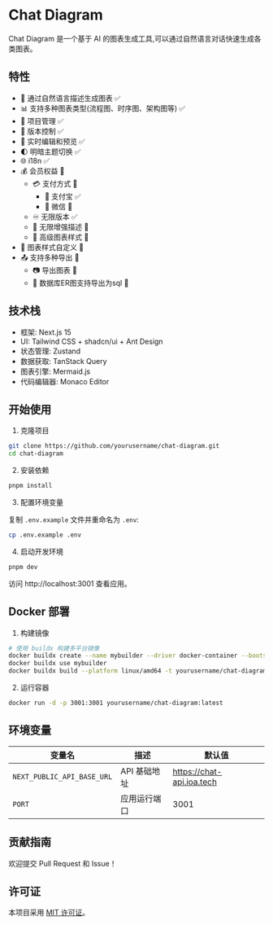 # Chat Diagram

Chat Diagram 是一个基于 AI 的图表生成工具,可以通过自然语言对话快速生成各类图表。

## 特性

- 💬 通过自然语言描述生成图表 ✅
- 📊 支持多种图表类型(流程图、时序图、架构图等) ✅
- 📁 项目管理 ✅
- 🔄 版本控制 ✅
- 📝 实时编辑和预览 ✅
- 🌓 明暗主题切换 ✅
- 🌐 i18n ✅
- 💰 会员权益 🚧
  - 💳 支付方式 🚧
    - 💸 支付宝 ✅
    - 💸 微信 🚧
  - ♾️ 无限版本 ✅
  - 🔄 无限增强描述 🚧
  - 🎨 高级图表样式 🚧
- 🎨 图表样式自定义 🚧
- 📤 支持多种导出 🚧
  - 📷 导出图表 🚧
  - 💾 数据库ER图支持导出为sql 🚧

## 技术栈

- 框架: Next.js 15
- UI: Tailwind CSS + shadcn/ui + Ant Design
- 状态管理: Zustand
- 数据获取: TanStack Query
- 图表引擎: Mermaid.js
- 代码编辑器: Monaco Editor

## 开始使用

1. 克隆项目
```bash
git clone https://github.com/yourusername/chat-diagram.git
cd chat-diagram
```
2. 安装依赖
```bash
pnpm install
```
3. 配置环境变量

复制 `.env.example` 文件并重命名为 `.env`:
```bash
cp .env.example .env
```
4. 启动开发环境
```bash
pnpm dev
```
访问 http://localhost:3001 查看应用。

## Docker 部署

1. 构建镜像
```bash
# 使用 buildx 构建多平台镜像
docker buildx create --name mybuilder --driver docker-container --bootstrap
docker buildx use mybuilder
docker buildx build --platform linux/amd64 -t yourusername/chat-diagram:latest --push .
```

2. 运行容器
```bash
docker run -d -p 3001:3001 yourusername/chat-diagram:latest
```

## 环境变量

| 变量名 | 描述 | 默认值 |
|--------|------|---------|
| `NEXT_PUBLIC_API_BASE_URL` | API 基础地址 | https://chat-api.ioa.tech |
| `PORT` | 应用运行端口 | 3001 |

## 贡献指南

欢迎提交 Pull Request 和 Issue！

## 许可证

本项目采用 [MIT 许可证](LICENSE)。


